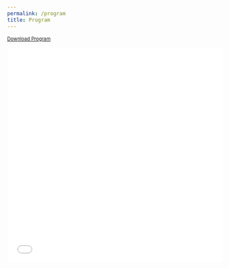 ```yaml
---
permalink: /program
title: Program
---
```


<a href="/docs/assets/WATE_Program.pdf" target="_blank" class="btn--research" style="font-size:0.8em">Download Program <i class="fas fa-fw fa-file-pdf zoom" aria-hidden="true"></i></a>
<iframe src="/docs/assets/WATE_Program.pdf" width="100%" height="500" frameborder="no" border="0" marginwidth="0" marginheight="0"></iframe>


